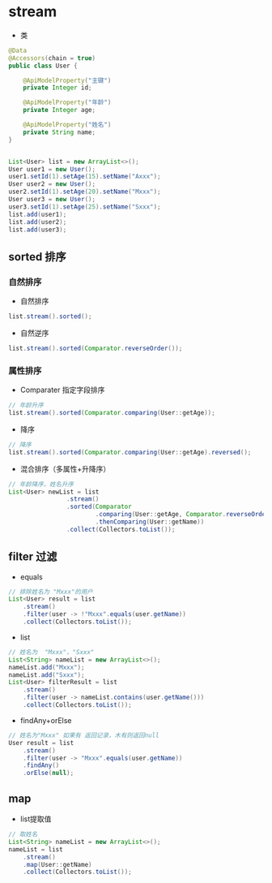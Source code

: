 # stream

+ 类

```java
@Data
@Accessors(chain = true)
public class User {

    @ApiModelProperty("主键")
    private Integer id;

    @ApiModelProperty("年龄")
    private Integer age;

    @ApiModelProperty("姓名")
    private String name;   
}
```

```java

List<User> list = new ArrayList<>();
User user1 = new User();
user1.setId(1).setAge(15).setName("Axxx");
User user2 = new User();
user2.setId(1).setAge(20).setName("Mxxx");
User user3 = new User();
user3.setId(1).setAge(25).setName("Sxxx");
list.add(user1);
list.add(user2);
list.add(user3);

```

## sorted 排序

### 自然排序

+ 自然排序

```java
list.stream().sorted();
```

+ 自然逆序

```java
list.stream().sorted(Comparator.reverseOrder());
```

### 属性排序

+ Comparater  指定字段排序

```java
// 年龄升序
list.stream().sorted(Comparator.comparing(User::getAge));
```

+ 降序

```java
// 降序
list.stream().sorted(Comparator.comparing(User::getAge).reversed();
```

+ 混合排序（多属性+升降序）

```java
// 年龄降序，姓名升序
List<User> newList = list
                .stream()
                .sorted(Comparator
                        .comparing(User::getAge, Comparator.reverseOrder())
                        .thenComparing(User::getName))
                .collect(Collectors.toList());
```

## filter 过滤

+ equals

```java
// 排除姓名为 "Mxxx"的用户
List<User> result = list
    .stream()
    .filter(user -> !"Mxxx".equals(user.getName))
    .collect(Collectors.toList());
```

+ list

```java
// 姓名为  "Mxxx"，"Sxxx"
List<String> nameList = new ArrayList<>();
nameList.add("Mxxx");
nameList.add("Sxxx");
List<User> filterResult = list
    .stream()
    .filter(user -> nameList.contains(user.getName()))
    .collect(Collectors.toList());
```

+ findAny+orElse

```java
// 姓名为"Mxxx" 如果有 返回记录，木有则返回null
User result = list
    .stream()
    .filter(user -> "Mxxx".equals(user.getName))
    .findAny()
    .orElse(null);
```

## map

+ list提取值

```java
// 取姓名
List<String> nameList = new ArrayList<>();
nameList = list
    .stream()
    .map(User::getName)
    .collect(Collectors.toList());
```

